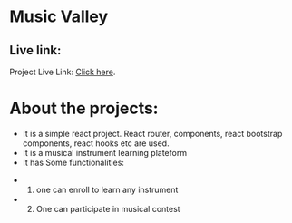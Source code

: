 # Music Valley

## Live link:

Project Live Link: [Click here](https://github.com/facebook/create-react-app).

# About the projects:

- It is a simple react project. React router, components, react bootstrap components, react hooks etc are used.
- It is a musical instrument learning plateform
- It has Some functionalities:

* 1. one can enroll to learn any instrument
* 2. One can participate in musical contest
